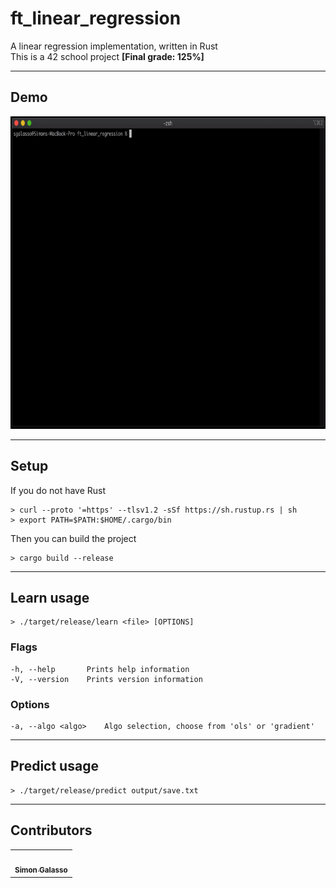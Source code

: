 # ft_linear_regression
A linear regression implementation, written in Rust<br/>
This is a 42 school project <strong>[Final grade: 125%]</strong>

---
## Demo
<img src="demo.gif" height="500"/>

---
## Setup
If you do not have Rust
```
> curl --proto '=https' --tlsv1.2 -sSf https://sh.rustup.rs | sh
> export PATH=$PATH:$HOME/.cargo/bin
```
Then you can build the project
```
> cargo build --release
```

---
## Learn usage
```
> ./target/release/learn <file> [OPTIONS]
```
### Flags
```
-h, --help       Prints help information
-V, --version    Prints version information
```
### Options
```
-a, --algo <algo>    Algo selection, choose from 'ols' or 'gradient'
```

---
## Predict usage
```
> ./target/release/predict output/save.txt
```

---
## Contributors
<table>
  <tr>
    <td align="center"><a href="https://github.com/sgalasso42"><img src="https://avatars2.githubusercontent.com/u/38636967?v=4" width="100px;" alt=""/><br /><sub><b>Simon Galasso</b></sub></a><br />
  </tr>
</table>
